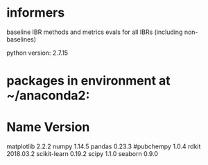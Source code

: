 # informers
baseline IBR methods and metrics evals for all IBRs (including non-baselines)

python version: 2.7.15

# packages in environment at ~/anaconda2:

# Name                    Version 

matplotlib                2.2.2
numpy                     1.14.5
pandas                    0.23.3
#pubchempy                 1.0.4
rdkit                     2018.03.2
scikit-learn              0.19.2
scipy                     1.1.0
seaborn                   0.9.0
